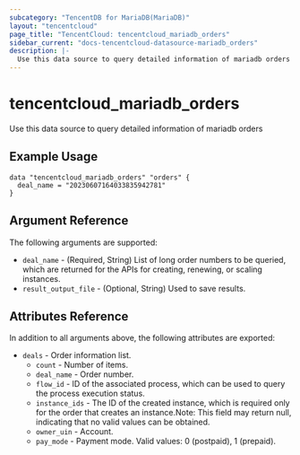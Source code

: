 ```yaml
---
subcategory: "TencentDB for MariaDB(MariaDB)"
layout: "tencentcloud"
page_title: "TencentCloud: tencentcloud_mariadb_orders"
sidebar_current: "docs-tencentcloud-datasource-mariadb_orders"
description: |-
  Use this data source to query detailed information of mariadb orders
---
```


# tencentcloud_mariadb_orders

Use this data source to query detailed information of mariadb orders

## Example Usage

```hcl
data "tencentcloud_mariadb_orders" "orders" {
  deal_name = "20230607164033835942781"
}
```

## Argument Reference

The following arguments are supported:

* `deal_name` - (Required, String) List of long order numbers to be queried, which are returned for the APIs for creating, renewing, or scaling instances.
* `result_output_file` - (Optional, String) Used to save results.

## Attributes Reference

In addition to all arguments above, the following attributes are exported:

* `deals` - Order information list.
  * `count` - Number of items.
  * `deal_name` - Order number.
  * `flow_id` - ID of the associated process, which can be used to query the process execution status.
  * `instance_ids` - The ID of the created instance, which is required only for the order that creates an instance.Note: This field may return null, indicating that no valid values can be obtained.
  * `owner_uin` - Account.
  * `pay_mode` - Payment mode. Valid values: 0 (postpaid), 1 (prepaid).


